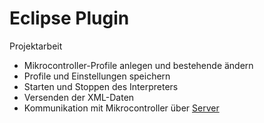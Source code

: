 # Eclipse Plugin

Projektarbeit
* Mikrocontroller-Profile anlegen und bestehende ändern 
* Profile und Einstellungen speichern
* Starten und Stoppen des Interpreters
* Versenden der XML-Daten 
* Kommunikation mit Mikrocontroller über [Server](https://github.com/mahtt/file-receiver-server)




